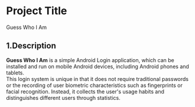 # Project Title
Guess Who I Am

<a name="desc"></a>
## 1.Description
**Guess Who I Am** is a simple Android Login application, which can be installed and run on mobile Android devices, including Android phones and tablets.  
This login system is unique in that it does not require traditional passwords or the recording of user biometric characteristics such as fingerprints or facial recognition. Instead, it collects the user's usage habits and distinguishes different users through statistics.

